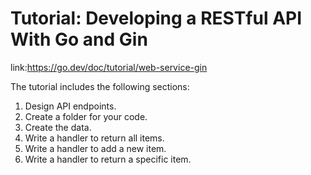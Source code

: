 # Tutorial: Developing a RESTful API With Go and Gin

link:https://go.dev/doc/tutorial/web-service-gin



The tutorial includes the following sections:

1. Design API endpoints.
2. Create a folder for your code.
3. Create the data.
4. Write a handler to return all items.
5. Write a handler to add a new item.
6. Write a handler to return a specific item.


